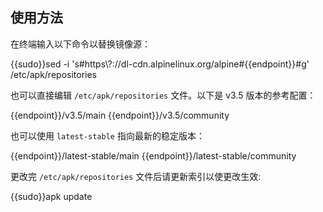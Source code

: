 ## 使用方法

在终端输入以下命令以替换镜像源：

<tmpl z-lang="bash">
{{sudo}}sed -i 's#https\?://dl-cdn.alpinelinux.org/alpine#{{endpoint}}#g' /etc/apk/repositories
</tmpl>

也可以直接编辑 `/etc/apk/repositories` 文件。以下是 v3.5 版本的参考配置：

<tmpl z-path="/etc/apk/repositories">
{{endpoint}}/v3.5/main
{{endpoint}}/v3.5/community
</tmpl>

也可以使用 `latest-stable` 指向最新的稳定版本：

<tmpl z-path="/etc/apk/repositories">
{{endpoint}}/latest-stable/main
{{endpoint}}/latest-stable/community
</tmpl>

更改完 `/etc/apk/repositories` 文件后请更新索引以使更改生效:

<tmpl z-lang="bash">
{{sudo}}apk update
</tmpl>
